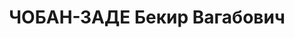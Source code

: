 ---
title: ЧОБАН-ЗАДЕ Бекир Вагабович
description: "Род. 15.05.1893, п.Карасубасар, Крым, крымский татарин\n Доктор филологических\
  \ наук (1920), профессор (1920). Литературовед, поэт, языковед, член Союза писателей\
  \ с 1934. Пред. Всесоюз. Центр. Комитета по созданию нового тюркского алфавита,\
  \ рук. каф. востоковедения в АзГУ, декан (1924-1929). Прож.: Аз.ССР, г.Баку.\n Арестован\
  \ в 1937\n Приговор: ВК ВС СССР, 12.10.1937 - ВМН.\n Расстрелян 13.10.1937\n Источники:\
  \ Сталинский список от 03.10.1937 (Аз.ССР, Кат.1)| Веб-сайт Союза Писателей Азербайджана|\
  \ Личное дело №37147 Букшпана А.С.| Ф.6, оп.9, д.108| Следственное дело № ПР26926."
---